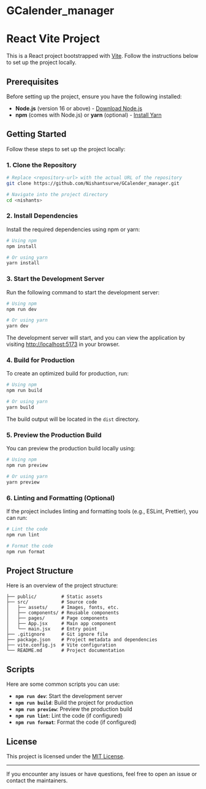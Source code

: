 # GCalender_manager

# React Vite Project

This is a React project bootstrapped with [Vite](https://vitejs.dev/). Follow the instructions below to set up the project locally.

## Prerequisites

Before setting up the project, ensure you have the following installed:

- **Node.js** (version 16 or above) - [Download Node.js](https://nodejs.org/)
- **npm** (comes with Node.js) or **yarn** (optional) - [Install Yarn](https://yarnpkg.com/getting-started/install)

## Getting Started

Follow these steps to set up the project locally:

### 1. Clone the Repository

```bash
# Replace <repository-url> with the actual URL of the repository
git clone https://github.com/Nishantsurve/GCalender_manager.git

# Navigate into the project directory
cd <nishants>
```

### 2. Install Dependencies

Install the required dependencies using npm or yarn:

```bash
# Using npm
npm install

# Or using yarn
yarn install
```

### 3. Start the Development Server

Run the following command to start the development server:

```bash
# Using npm
npm run dev

# Or using yarn
yarn dev
```

The development server will start, and you can view the application by visiting [http://localhost:5173](http://localhost:5173) in your browser.

### 4. Build for Production

To create an optimized build for production, run:

```bash
# Using npm
npm run build

# Or using yarn
yarn build
```

The build output will be located in the `dist` directory.

### 5. Preview the Production Build

You can preview the production build locally using:

```bash
# Using npm
npm run preview

# Or using yarn
yarn preview
```

### 6. Linting and Formatting (Optional)

If the project includes linting and formatting tools (e.g., ESLint, Prettier), you can run:

```bash
# Lint the code
npm run lint

# Format the code
npm run format
```

## Project Structure

Here is an overview of the project structure:

```
├── public/         # Static assets
├── src/            # Source code
│   ├── assets/     # Images, fonts, etc.
│   ├── components/ # Reusable components
│   ├── pages/      # Page components
│   ├── App.jsx     # Main app component
│   └── main.jsx    # Entry point
├── .gitignore      # Git ignore file
├── package.json    # Project metadata and dependencies
├── vite.config.js  # Vite configuration
└── README.md       # Project documentation
```

## Scripts

Here are some common scripts you can use:

- **`npm run dev`**: Start the development server
- **`npm run build`**: Build the project for production
- **`npm run preview`**: Preview the production build
- **`npm run lint`**: Lint the code (if configured)
- **`npm run format`**: Format the code (if configured)

## License

This project is licensed under the [MIT License](LICENSE).

---

If you encounter any issues or have questions, feel free to open an issue or contact the maintainers.
